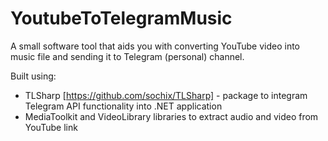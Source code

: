 # YoutubeToTelegramMusic

A small software tool that aids you with converting YouTube video into music file and sending it to Telegram (personal) channel.

Built using:
- TLSharp [https://github.com/sochix/TLSharp] - package to integram Telegram API functionality into .NET application
- MediaToolkit and VideoLibrary libraries to extract audio and video from YouTube link 
